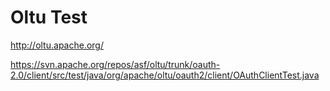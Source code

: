 Oltu Test
=========

http://oltu.apache.org/

https://svn.apache.org/repos/asf/oltu/trunk/oauth-2.0/client/src/test/java/org/apache/oltu/oauth2/client/OAuthClientTest.java
